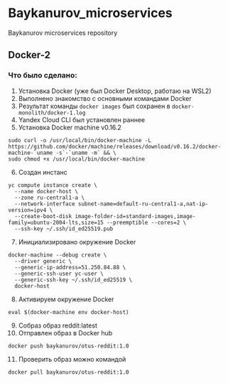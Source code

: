 # Baykanurov_microservices
Baykanurov microservices repository

## Docker-2
### Что было сделано:
1. Установка Docker (уже был Docker Desktop, работаю на WSL2)
2. Выполнено знакомство с основными командами Docker
3. Результат команды `docker images` был сохранен в `docker-monolith/docker-1.log`
4. Yandex Cloud CLI был установлен раннее
5. Установка Docker machine v0.16.2
```shell
sudo curl -o /usr/local/bin/docker-machine -L https://github.com/docker/machine/releases/download/v0.16.2/docker-machine-`uname -s`-`uname -m` && \
sudo chmod +x /usr/local/bin/docker-machine
```
6. Создан инстанс
```shell
yc compute instance create \
  --name docker-host \
  --zone ru-central1-a \
  --network-interface subnet-name=default-ru-central1-a,nat-ip-version=ipv4 \
  --create-boot-disk image-folder-id=standard-images,image-family=ubuntu-2004-lts,size=15 --preemptible --cores=2 \
  --ssh-key ~/.ssh/id_ed25519.pub
```
7. Инициализировано окружение Docker
```shell
docker-machine --debug create \
  --driver generic \
  --generic-ip-address=51.250.84.88 \
  --generic-ssh-user yc-user \
  --generic-ssh-key ~/.ssh/id_ed25519 \
  docker-host
```
8. Активируем окружение Docker
```shell
eval $(docker-machine env docker-host)
```
9. Собраз образ reddit:latest
10. Отправлен образ в Docker hub
```shell
docker push baykanurov/otus-reddit:1.0
```
11. Проверить образ можно командой
```shell
docker pull baykanurov/otus-reddit:1.0
```

